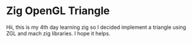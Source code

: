 # Zig OpenGL Triangle

Hii, this is my 4th day learning zig so I decided implement a triangle using ZGL and mach zig libraries.
I hope it helps.